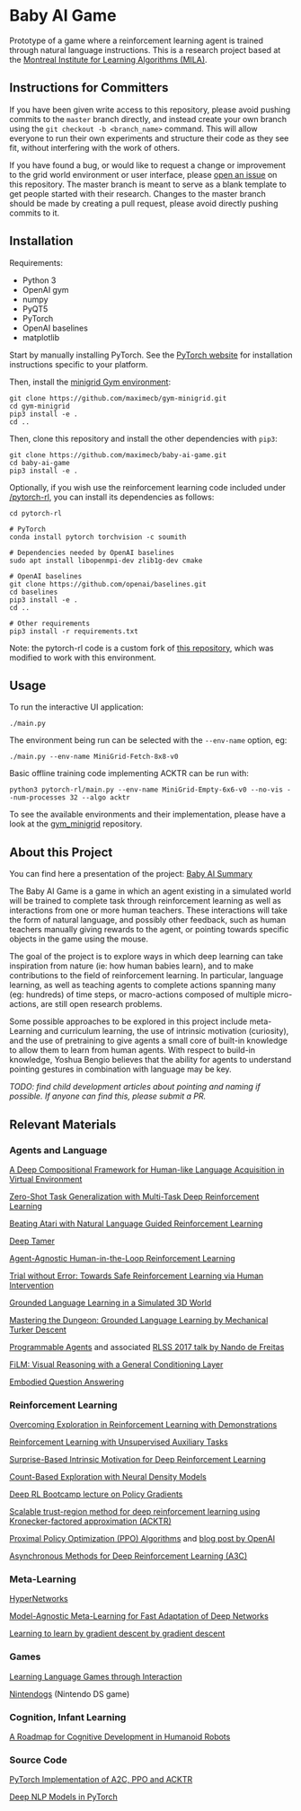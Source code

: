 # Baby AI Game

Prototype of a game where a reinforcement learning agent is trained through natural language instructions. This is a research project based at the [Montreal Institute for Learning Algorithms (MILA)](https://mila.quebec/en/).

## Instructions for Committers

If you have been given write access to this repository, please avoid pushing
commits to the `master` branch directly, and instead create your own branch
using the `git checkout -b <branch_name>` command. This will allow everyone to
run their own experiments and structure their code as they see fit, without
interfering with the work of others.

If you have found a bug, or would like to request a change or improvement
to the grid world environment or user interface, please
[open an issue](https://github.com/maximecb/baby-ai-game/issues)
on this repository. The master branch is meant to serve as a blank template
to get people started with their research. Changes to the master branch should
be made by creating a pull request, please avoid directly pushing commits to it.

## Installation

Requirements:
- Python 3
- OpenAI gym
- numpy
- PyQT5
- PyTorch
- OpenAI baselines
- matplotlib

Start by manually installing PyTorch. See the [PyTorch website](http://pytorch.org/)
for installation instructions specific to your platform.

Then, install the [minigrid Gym environment](https://github.com/maximecb/gym-minigrid):

```
git clone https://github.com/maximecb/gym-minigrid.git
cd gym-minigrid
pip3 install -e .
cd ..
```

Then, clone this repository and install the other dependencies with `pip3`:

```
git clone https://github.com/maximecb/baby-ai-game.git
cd baby-ai-game
pip3 install -e .
```

Optionally, if you wish use the reinforcement learning code included
under [/pytorch-rl](/pytorch-rl), you can install its dependencies as follows:

```
cd pytorch-rl

# PyTorch
conda install pytorch torchvision -c soumith

# Dependencies needed by OpenAI baselines
sudo apt install libopenmpi-dev zlib1g-dev cmake

# OpenAI baselines
git clone https://github.com/openai/baselines.git
cd baselines
pip3 install -e .
cd ..

# Other requirements
pip3 install -r requirements.txt
```

Note: the pytorch-rl code is a custom fork of [this repository](https://github.com/ikostrikov/pytorch-a2c-ppo-acktr),
which was modified to work with this environment.

## Usage

To run the interactive UI application:

```
./main.py
```

The environment being run can be selected with the `--env-name` option, eg:

```
./main.py --env-name MiniGrid-Fetch-8x8-v0
```

Basic offline training code implementing ACKTR can be run with:

```
python3 pytorch-rl/main.py --env-name MiniGrid-Empty-6x6-v0 --no-vis --num-processes 32 --algo acktr
```

To see the available environments and their implementation, please have a look at
the [gym_minigrid](https://github.com/maximecb/gym-minigrid) repository.

## About this Project

You can find here a presentation of the project: [Baby AI Summary](https://docs.google.com/document/d/1WXY0HLHizxuZl0GMGY0j3FEqLaK1oX-66v-4PyZIvdU)

The Baby AI Game is a game in which an agent existing in a simulated world
will be trained to complete task through reinforcement learning as well
as interactions from one or more human teachers. These interactions will take
the form of natural language, and possibly other feedback, such as human
teachers manually giving rewards to the agent, or pointing towards
specific objects in the game using the mouse.

The goal of the project is to explore ways in which deep learning can take
inspiration from nature (ie: how human babies learn), and to make contributions
to the field of reinforcement learning. In particular, language learning,
as well as teaching agents to complete actions spanning many (eg: hundreds)
of time steps, or macro-actions composed of multiple micro-actions, are
still open research problems.

Some possible approaches to be explored in this project include meta-Learning
and curriculum learning, the use of intrinsic motivation (curiosity), and
the use of pretraining to give agents a small core of built-in knowledge to
allow them to learn from human agents. With respect to build-in knowledge,
Yoshua Bengio believes that the ability for agents to understand pointing
gestures in combination with language may be key.

*TODO: find child development articles about pointing and naming if possible. If anyone can find this, please submit a PR.*

## Relevant Materials

### Agents and Language

[A Deep Compositional Framework for Human-like Language Acquisition in Virtual Environment](https://arxiv.org/abs/1703.09831)

[Zero-Shot Task Generalization with Multi-Task Deep Reinforcement Learning](https://arxiv.org/abs/1706.05064)

[Beating Atari with Natural Language Guided Reinforcement Learning](https://web.stanford.edu/class/cs224n/reports/2762090.pdf)

[Deep Tamer](https://arxiv.org/abs/1709.10163)

[Agent-Agnostic Human-in-the-Loop Reinforcement Learning](https://arxiv.org/abs/1701.04079)

[Trial without Error: Towards Safe Reinforcement Learning via Human Intervention](https://arxiv.org/abs/1707.05173)

[Grounded Language Learning in a Simulated 3D World](https://arxiv.org/abs/1706.06551)

[Mastering the Dungeon: Grounded Language Learning by Mechanical Turker Descent](https://arxiv.org/abs/1711.07950)

[Programmable Agents](https://arxiv.org/abs/1706.06383) and associated [RLSS 2017 talk by Nando de Freitas](http://videolectures.net/deeplearning2017_de_freitas_deep_control/)

[FiLM: Visual Reasoning with a General Conditioning Layer](https://sites.google.com/view/deep-rl-bootcamp/lectures)

[Embodied Question Answering](https://arxiv.org/abs/1711.11543)

### Reinforcement Learning

[Overcoming Exploration in Reinforcement Learning with Demonstrations](https://arxiv.org/abs/1709.10089)

[Reinforcement Learning with Unsupervised Auxiliary Tasks](https://arxiv.org/abs/1611.05397)

[Surprise-Based Intrinsic Motivation for Deep Reinforcement Learning](https://arxiv.org/abs/1703.01732)

[Count-Based Exploration with Neural Density Models](https://arxiv.org/abs/1703.01310)

[Deep RL Bootcamp lecture on Policy Gradients](https://www.youtube.com/watch?v=S_gwYj1Q-44)

[Scalable trust-region method for deep reinforcement learning using Kronecker-factored approximation (ACKTR)](https://arxiv.org/abs/1708.05144)

[Proximal Policy Optimization (PPO) Algorithms](https://arxiv.org/abs/1707.06347) and [blog post by OpenAI](https://blog.openai.com/openai-baselines-ppo/)

[Asynchronous Methods for Deep Reinforcement Learning (A3C)](https://arxiv.org/abs/1602.01783)

### Meta-Learning

[HyperNetworks](https://arxiv.org/abs/1609.09106)

[Model-Agnostic Meta-Learning for Fast Adaptation of Deep Networks](https://arxiv.org/abs/1703.03400)

[Learning to learn by gradient descent by gradient descent](https://arxiv.org/abs/1606.04474)

### Games

[Learning Language Games through Interaction](https://arxiv.org/abs/1606.02447)

[Nintendogs](https://www.youtube.com/watch?v=aXJ-wRTfKHA&feature=youtu.be&t=1m7s) (Nintendo DS game)

### Cognition, Infant Learning

[A Roadmap for Cognitive Development in Humanoid Robots](http://citeseerx.ist.psu.edu/viewdoc/download?doi=10.1.1.667.2977&rep=rep1&type=pdf)

### Source Code

[PyTorch Implementation of A2C, PPO and ACKTR](https://github.com/ikostrikov/pytorch-a2c-ppo-acktr)

[Deep NLP Models in PyTorch](https://github.com/DSKSD/DeepNLP-models-Pytorch)
